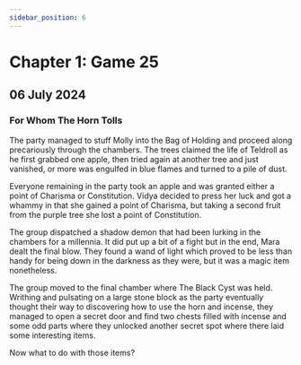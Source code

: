 ```yaml
---
sidebar_position: 6
---
```


# Chapter 1: Game 25

## 06 July 2024

### For Whom The Horn Tolls

The party managed to stuff Molly into the Bag of Holding and proceed along precariously through the chambers. The trees claimed the life of Teldroll as he first grabbed one apple, then tried again at another tree and just vanished, or more was engulfed in blue flames and turned to a pile of dust.

Everyone remaining in the party took an apple and was granted either a point of Charisma or Constitution. Vidya decided to press her luck and got a whammy in that she gained a point of Charisma, but taking a second fruit from the purple tree she lost a point of Constitution.

The group dispatched a shadow demon that had been lurking in the chambers for a millennia. It did put up a bit of a fight but in the end, Mara dealt the final blow. They found a wand of light which proved to be less than handy for being down in the darkness as they were, but it was a magic item nonetheless.

The group moved to the final chamber where The Black Cyst was held. Writhing and pulsating on a large stone block as the party eventually thought their way to discovering how to use the horn and incense, they managed to open a secret door and find two chests filled with incense and some odd parts where they unlocked another secret spot where there laid some interesting items.

Now what to do with those items?
